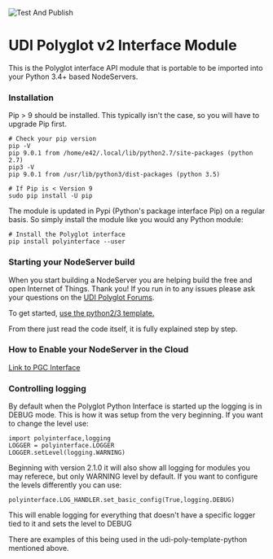 ![Test And Publish](https://github.com/UniversalDevicesInc/polyglot-v2-python-interface/workflows/Publish%20PyPI%20and%20TestPyPI/badge.svg)

# UDI Polyglot v2 Interface Module

This is the Polyglot interface API module that is portable to be imported into your Python 3.4+ based NodeServers.

### Installation

Pip > 9 should be installed. This typically isn't the case, so you will have to upgrade Pip first.

```
# Check your pip version
pip -V
pip 9.0.1 from /home/e42/.local/lib/python2.7/site-packages (python 2.7)
pip3 -V
pip 9.0.1 from /usr/lib/python3/dist-packages (python 3.5)

# If Pip is < Version 9
sudo pip install -U pip
```

The module is updated in Pypi (Python's package interface Pip) on a regular basis. So simply install the module like you would any Python module:

```
# Install the Polyglot interface
pip install polyinterface --user
```


### Starting your NodeServer build

When you start building a NodeServer you are helping build the free and open Internet of Things. Thank you! If you run in to any issues please ask your questions on the [UDI Polyglot Forums](http://forum.universal-devices.com/forum/111-polyglot/).

To get started, [use the python2/3 template.](https://github.com/Einstein42/udi-poly-template-python)

From there just read the code itself, it is fully explained step by step.

### How to Enable your NodeServer in the Cloud
[Link to PGC Interface](https://github.com/UniversalDevicesInc/pgc-python-interface/blob/master/README.md)

### Controlling logging

By default when the Polyglot Python Interface is started up the logging is in DEBUG mode.  This is how it was setup from the very beginning.  If you want to change the level use:  
```
import polyinterface,logging
LOGGER = polyinterface.LOGGER
LOGGER.setLevel(logging.WARNING)
```

Beginning with version 2.1.0 it will also show all logging for modules you may referece, but only WARNING level by default.  If you want to configure the levels differently you can use:
```
polyinterface.LOG_HANDLER.set_basic_config(True,logging.DEBUG)
```
This will enable logging for everything that doesn't have a specific logger tied to it and sets the level to DEBUG

There are examples of this being used in the udi-poly-template-python mentioned above.
